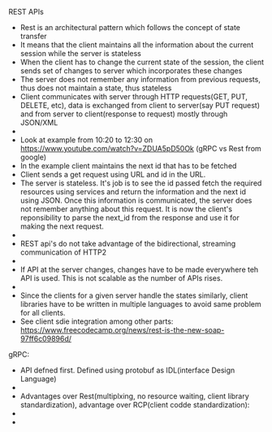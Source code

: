 REST APIs
- Rest is an architectural pattern which follows the concept of state transfer
- It means that the client maintains all the information about the current session while the server is stateless
- When the client has to change the current state of the session, the client sends set of changes to server which incorporates these changes
- The server does not remember any information from previous requests, thus does not maintain a state, thus stateless
- Client communicates with server through HTTP requests(GET, PUT, DELETE, etc), data is exchanged from client to server(say PUT request) and from server to client(response to request) mostly through JSON/XML
-
- Look at example from 10:20 to 12:30 on https://www.youtube.com/watch?v=ZDUA5pD50Ok (gRPC vs Rest from google)
- In the example client maintains the next id that has to be fetched
- Client sends a get request using URL and id in the URL. 
- The server is stateless. It's job is to see the id passed fetch the required resources using services and return the information and the next id using JSON. Once this information is communicated, the server does not remember anything about this request. It is now the client's reponsibility to parse the next_id from the response and use it for making the next request.
- 
- REST api's do not take advantage of the bidirectional, streaming communication of HTTP2
-
- If API at the server changes, changes have to be made everywhere teh API is used. This is not scalable as the number of APIs rises.
-
- Since the clients for a given server handle the states similarly, client libraries have to be written in multiple languages to avoid same problem for all clients.
- See client sdie integration among other parts: https://www.freecodecamp.org/news/rest-is-the-new-soap-97ff6c09896d/

gRPC:
- API defned first. Defined using protobuf as IDL(interface Design Language)
-
- Advantages over Rest(multiplxing, no resource waiting, client library standardization), advantage over RCP(client codde standardization):
-
-
